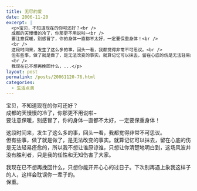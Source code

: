 ```yaml
---
title: 无尽的爱
date: 2006-11-20
excerpt: |
  <p>宝贝，不知道现在的你可还好？<br />
  成都的天慢慢的冷了，你那更不用说啦~<br />
  要注意保暖，别感冒了，你的身体一直都不太好，一定要保重身体！<br />
  <br />
  这段时间来，发生了这么多的事，回头一看，我都觉得非常不可思议。<br />
  但有些事，做了就是做了，是无法改变的事实。就算记忆可以抹去，留在心底的伤是无法轻易痊愈的，所以我不想让谁原谅谁，只想让你清楚地明白到，这场风波并没有胜利者，只是我的任性和无知伤害了大家。<br />
  <br />
  我现在已不想再挽回什么，...</p>
layout: post
permalink: /posts/20061120-76.html
categories:
  - 生活点滴
---
```

宝贝，不知道现在的你可还好？  
成都的天慢慢的冷了，你那更不用说啦~  
要注意保暖，别感冒了，你的身体一直都不太好，一定要保重身体！

这段时间来，发生了这么多的事，回头一看，我都觉得非常不可思议。  
但有些事，做了就是做了，是无法改变的事实。就算记忆可以抹去，留在心底的伤是无法轻易痊愈的，所以我不想让谁原谅谁，只想让你清楚地明白到，这场风波并没有胜利者，只是我的任性和无知伤害了大家。

我现在已不想再挽回什么，只想你能开开心心的过日子。下次别再遇上象我这样子的人，这样会耽误你一辈子的。  
保重。